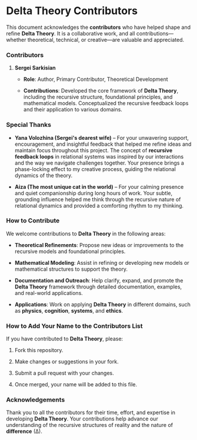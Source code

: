 # Delta Theory Contributors

This document acknowledges the **contributors** who have helped shape and refine **Delta Theory**. It is a collaborative work, and all contributions—whether theoretical, technical, or creative—are valuable and appreciated.

### Contributors

1. **Sergei Sarkisian**
    
    - **Role**: Author, Primary Contributor, Theoretical Development
        
    - **Contributions**: Developed the core framework of **Delta Theory**, including the recursive structure, foundational principles, and mathematical models. Conceptualized the recursive feedback loops and their application to various domains.
        

### Special Thanks

- **Yana Volozhina (Sergei's dearest wife)** – For your unwavering support, encouragement, and insightful feedback that helped me refine ideas and maintain focus throughout this project. The concept of **recursive feedback loops** in relational systems was inspired by our interactions and the way we navigate challenges together. Your presence brings a phase-locking effect to my creative process, guiding the relational dynamics of the theory.
    
- **Aiza (The most unique cat in the world)** – For your calming presence and quiet companionship during long hours of work. Your subtle, grounding influence helped me think through the recursive nature of relational dynamics and provided a comforting rhythm to my thinking.
    

### How to Contribute

We welcome contributions to **Delta Theory** in the following areas:

- **Theoretical Refinements**: Propose new ideas or improvements to the recursive models and foundational principles.
    
- **Mathematical Modeling**: Assist in refining or developing new models or mathematical structures to support the theory.
    
- **Documentation and Outreach**: Help clarify, expand, and promote the **Delta Theory** framework through detailed documentation, examples, and real-world applications.
    
- **Applications**: Work on applying **Delta Theory** in different domains, such as **physics**, **cognition**, **systems**, and **ethics**.
    

### How to Add Your Name to the Contributors List

If you have contributed to **Delta Theory**, please:

1. Fork this repository.
    
2. Make changes or suggestions in your fork.
    
3. Submit a pull request with your changes.
    
4. Once merged, your name will be added to this file.
    

### Acknowledgements

Thank you to all the contributors for their time, effort, and expertise in developing **Delta Theory**. Your contributions help advance our understanding of the recursive structures of reality and the nature of **difference** (∆).